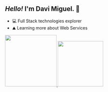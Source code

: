 ## ***Hello!*** I'm Davi Miguel. 👋

- 💻 Full Stack technologies explorer
- ⛰️ Learning more about Web Services

 <div style="display: inline_block" >
  <a href="https://github.com/d-miguelsm" >
  <img height="170em" src="https://github-readme-stats.vercel.app/api?username=d-miguelsm&show_icons=true&theme=chartreuse-dark&include_all_commits=true&count_private=true"/>
  <img height="150em" src="https://github-readme-stats.vercel.app/api/top-langs/?username=d-miguelsm&layout=compact&langs_count=10&theme=chartreuse-dark"/>
</div>
